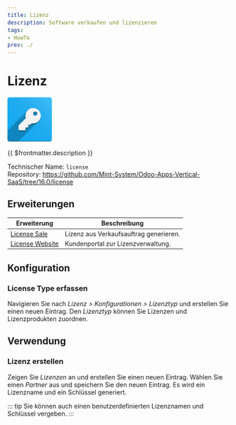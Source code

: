 ```yaml
---
title: Lizenz
description: Software verkaufen und lizenzieren
tags:
- HowTo
prev: ./
---
```

# Lizenz
![odoo_icons_license](attachments/odoo_icons_license.png)

{{ $frontmatter.description }}

Technischer Name: `license`\
Repository: <https://github.com/Mint-System/Odoo-Apps-Vertical-SaaS/tree/16.0/license>

## Erweiterungen

| Erweiterung                             | Beschreibung                           |
| --------------------------------------- | -------------------------------------- |
| [License Sale](License%20Sale.md)       | Lizenz aus Verkaufsauftrag generieren. |
| [License Website](License%20Website.md) | Kundenportal zur Lizenzverwaltung.     |

## Konfiguration

### License Type erfassen

Navigieren Sie nach *Lizenz > Konfigurationen > Lizenztyp* und erstellen Sie einen neuen Eintrag. Den *Lizenztyp* können Sie Lizenzen und Lizenzprodukten zuordnen.

## Verwendung

### Lizenz erstellen

Zeigen Sie *Lizenzen* an und erstellen Sie einen neuen Eintrag. Wählen Sie einen *Partner* aus und speichern Sie den neuen Eintrag. Es wird ein Lizenzname und ein Schlüssel generiert.

::: tip
Sie können auch einen benutzerdefinierten Lizenznamen und Schlüssel vergeben.
:::